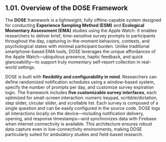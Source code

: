 ## 1.01. Overview of the DOSE Framework

The **DOSE** framework is a lightweight, fully offline-capable system designed for conducting **Experience Sampling Method (ESM)** and **Ecological Momentary Assessment (EMA)** studies using the Apple Watch. It enables researchers to deliver brief, time-sensitive survey prompts to participants throughout the day, capturing in-the-moment behaviors, contexts, and psychological states with minimal participant burden. Unlike traditional smartphone-based EMA tools, DOSE leverages the unique affordances of the Apple Watch—ubiquitous presence, haptic feedback, and quick glanceability—to support truly momentary self-report collection in real-world settings.

DOSE is built with **flexibility and configurability in mind**. Researchers can define randomized notification schedules using a window-based system, specify the number of prompts per day, and customize survey expiration logic. The framework includes **five customizable survey interfaces**, each optimized for small-screen interaction: numeric keypad, scribble/dictation, step slider, circular slider, and scrollable list. Each survey is composed of a single question and can be easily configured in the source code. DOSE logs all interactions locally on the device—including notification delivery, opening, and response timestamps—and synchronizes data with Firebase when internet connectivity is available. This architecture ensures robust data capture even in low-connectivity environments, making DOSE particularly suited for ambulatory studies and field-based research.
